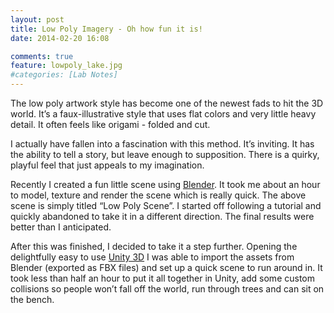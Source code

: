 ```yaml
---
layout: post
title: Low Poly Imagery - Oh how fun it is!
date: 2014-02-20 16:08

comments: true
feature: lowpoly_lake.jpg
#categories: [Lab Notes]
---
```

The low poly artwork style has become one of the newest fads to hit the 3D world. It’s a faux-illustrative style that uses flat colors and very little heavy detail. It often feels like origami - folded and cut.

I actually have fallen into a fascination with this method. It’s inviting. It has the ability to tell a story, but leave enough to supposition. There is a quirky, playful feel that just appeals to my imagination.

Recently I created a fun little scene using <a href="http://www.blender.org" target="_blank">Blender</a>. It took me about an hour to model, texture and render the scene which is really quick. The above scene is simply titled “Low Poly Scene”. I started off following a tutorial and quickly abandoned to take it in a different direction. The final results were better than I anticipated.

After this was finished, I decided to take it a step further. Opening the delightfully easy to use <a href="http://www.unity3d.com" target="_blank">Unity 3D</a> I was able to import the assets from Blender (exported as FBX files) and set up a quick scene to run around in. It took less than half an hour to put it all together in Unity, add some custom collisions so people won’t fall off the world, run through trees and can sit on the bench.
